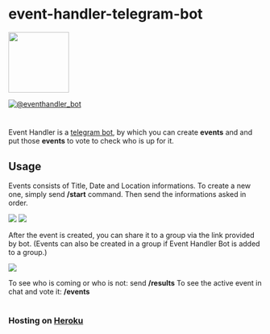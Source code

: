 # event-handler-telegram-bot

<img src="https://raw.githubusercontent.com/fatihint/event-handler-telegram-bot/master/images/icon.png" width=120/> 

[![@eventhandler_bot](https://img.shields.io/badge/Telegram-eventhandler__bot-%2332afed.svg)](https://t.me/eventhandler_bot)

#

Event Handler is a [telegram bot](https://core.telegram.org/bots/), by which you can create **events** and and put those **events** to vote to check who is up for it.

## Usage

Events consists of Title, Date and Location informations. To create a new one, simply send **/start** command. Then send the informations asked in order.

<img src="https://raw.githubusercontent.com/fatihint/event-handler-telegram-bot/master/images/screenshot-1.png"/> 

<img src="https://raw.githubusercontent.com/fatihint/event-handler-telegram-bot/master/images/screenshot-2.png"/> 

After the event is created, you can share it to a group via the link provided by bot. (Events can also be created in a group if Event Handler Bot is added to a group.)

<img src="https://raw.githubusercontent.com/fatihint/event-handler-telegram-bot/master/images/screenshot-3.png"/> 

To see who is coming or who is not: send **/results**
To see the active event in chat and vote it: **/events**

#

### Hosting on [Heroku](https://www.heroku.com/)
